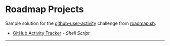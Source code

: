 # Roadmap Projects
Sample solution for the [github-user-activity](https://roadmap.sh/projects/github-user-activity) challenge from [roadmap.sh](https://roadmap.sh/).

- [GitHub Activity Tracker](https://github.com/Aj-Seven/roadmap-projects/tree/master/github-user-activity) - *Shell Script*
---
